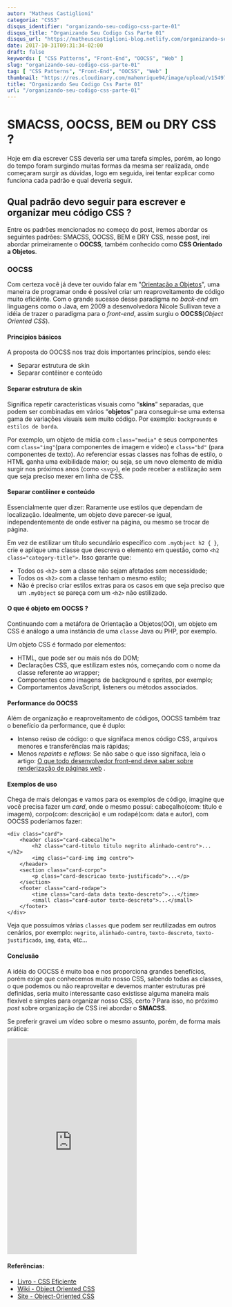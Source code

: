 ```yaml
---
autor: "Matheus Castiglioni"
categoria: "CSS3"
disqus_identifier: "organizando-seu-codigo-css-parte-01"
disqus_title: "Organizando Seu Codigo Css Parte 01"
disqus_url: "https://matheuscastiglioni-blog.netlify.com/organizando-seu-codigo-css-parte-01"
date: 2017-10-31T09:31:34-02:00
draft: false
keywords: [ "CSS Patterns", "Front-End", "OOCSS", "Web" ]
slug: "organizando-seu-codigo-css-parte-01"
tag: [ "CSS Patterns", "Front-End", "OOCSS", "Web" ]
thumbnail: "https://res.cloudinary.com/mahenrique94/image/upload/v1549726455/organizando-seu-codigo-css-parte-01_qcqkbz.jpg"
title: "Organizando Seu Codigo Css Parte 01"
url: "/organizando-seu-codigo-css-parte-01"
---
```


# SMACSS, OOCSS, BEM ou DRY CSS ?

Hoje em dia escrever CSS deveria ser uma tarefa simples, porém, ao longo do tempo foram surgindo muitas formas da mesma ser realizada, onde começaram surgir as dúvidas, logo em seguida, irei tentar explicar como funciona cada padrão e qual deveria seguir.

## Qual padrão devo seguir para escrever e organizar meu código CSS ?

Entre os padrões mencionados no começo do post, iremos abordar os seguintes padrões: SMACSS, OOCSS, BEM e DRY CSS, nesse post, irei abordar primeiramente o **OOCSS**, também conhecido como **CSS Orientado a Objetos**.

### OOCSS

Com certeza você já deve ter ouvido falar em "[Orientação a Objetos](https://www.caelum.com.br/apostila-java-orientacao-objetos/orientacao-a-objetos-basica/#4-1-motivacao-problemas-do-paradigma-procedural)", uma maneira de programar onde é possível criar um reaproveitamento de código muito eficiênte. Com o grande sucesso desse paradigma no *back-end* em linguagens como o Java, em 2009 a desenvolvedora Nicole Sullivan teve a idéia de trazer o paradigma para o *front-end*, assim surgiu o **OOCSS**(*Object Oriented CSS*).

#### Princípios básicos

A proposta do OOCSS nos traz dois importantes princípios, sendo eles:

- Separar estrutura de skin
- Separar contêiner e conteúdo

#### Separar estrutura de skin

Significa repetir características visuais como “**skins**” separadas, que podem ser combinadas em vários “**objetos**” para conseguir-se uma extensa gama de variações visuais sem muito código. Por exemplo: `backgrounds` e `estilos de borda`.

Por exemplo, um objeto de mídia com `class="media"` e seus componentes com `class="img"`(para componentes de imagem e vídeo) e `class="bd"` (para componentes de texto). Ao referenciar essas classes nas folhas de estilo, o HTML ganha uma  exibilidade maior; ou seja, se um novo elemento de mídia surgir nos próximos anos (como `<svg>`), ele pode receber a estilização sem que seja preciso mexer em linha de CSS.

#### Separar contêiner e conteúdo

Essencialmente quer dizer: Raramente use estilos que dependam de localização. Idealmente, um objeto deve parecer-se igual, independentemente de onde estiver na página, ou mesmo se trocar de página.

Em vez de estilizar um título secundário específico com `.myObject h2 { }`, crie e aplique uma classe que descreva o elemento em questão, como `<h2 class="category-title">`. Isso garante que:

- Todos os `<h2>` sem a classe não sejam afetados sem necessidade;
- Todos os `<h2>` com a classe tenham o mesmo estilo;
- Não é preciso criar estilos extras para os casos em que seja preciso que um `.myObject` se pareça com um `<h2>` não estilizado.

#### O que é objeto em OOCSS ?

Continuando com a metáfora de Orientação a Objetos(OO), um objeto em CSS é análogo a uma instância de uma `classe` Java ou PHP, por exemplo.

Um objeto CSS é formado por elementos:

- HTML, que pode ser ou mais nós do DOM;
- Declarações CSS, que estilizam estes nós, começando com o nome da classe referente ao wrapper;
- Componentes como imagens de background e sprites, por exemplo;
- Comportamentos JavaScript, listeners ou métodos associados.

#### Performance do OOCSS

Além de organização e reaproveitamento de códigos, OOCSS também traz o benefício da performance, que é duplo:

- Intenso reúso de código: o que signifaca menos código CSS, arquivos menores e transferências mais rápidas;
- Menos *repaints* e *reflows*: Se não sabe o que isso signifaca, leia o artigo: [O que todo desenvolvedor front-end deve saber sobre renderização de páginas web](http://desenvolvimentoparaweb.com/miscelanea/desenvolvedor-frontend-renderizacao-paginas-web/) .

#### Exemplos de uso

Chega de mais delongas e vamos para os exemplos de código, imagine que você precisa fazer um *card*, onde o mesmo possuí: cabeçalho(com: título e imagem), corpo(com: descrição) e um rodapé(com: data e autor), com OOCSS poderíamos fazer:

```markup
<div class="card">
	<header class="card-cabecalho">
		<h2 class="card-titulo titulo negrito alinhado-centro">...</h2>
		<img class="card-img img centro">
	</header>
	<section class="card-corpo">
		<p class="card-descricao texto-justificado">...</p>
	</section>
	<footer class="card-rodape">
		<time class="card-data data texto-descreto">...</time>
		<small class="card-autor texto-descreto">...</small>
	</footer>
</div>
```

Veja que possuímos várias `classes` que podem ser reutilizadas em outros cenários, por exemplo: `negrito`, `alinhado-centro`, `texto-descreto`, `texto-justificado`, `img`, `data`, etc...

#### Conclusão

A idéia do OOCSS é muito boa e nos proporciona grandes benefícios, porém exige que conhecemos muito nosso CSS, sabendo todas as classes, o que podemos ou não reaproveitar e devemos manter estruturas pré definidas, seria muito interessante caso existisse alguma maneira mais flexível e simples para organizar nosso CSS, certo ? Para isso, no próximo *post* sobre organização de CSS irei abordar o **SMACSS**.

Se preferir gravei um vídeo sobre o mesmo assunto, porém, de forma mais prática:

<iframe height="500" src="https://www.youtube.com/embed/ORrieYyipbc" frameborder="0" allow="encrypted-media" allowfullscreen></iframe>

#### Referências:

- [Livro - CSS Eficiente](https://www.casadocodigo.com.br/products/livro-css-eficiente)
- [Wiki - Object Oriented CSS](https://github.com/stubbornella/oocss/wiki)
- [Site - Object-Oriented CSS](http://oocss.org/)
